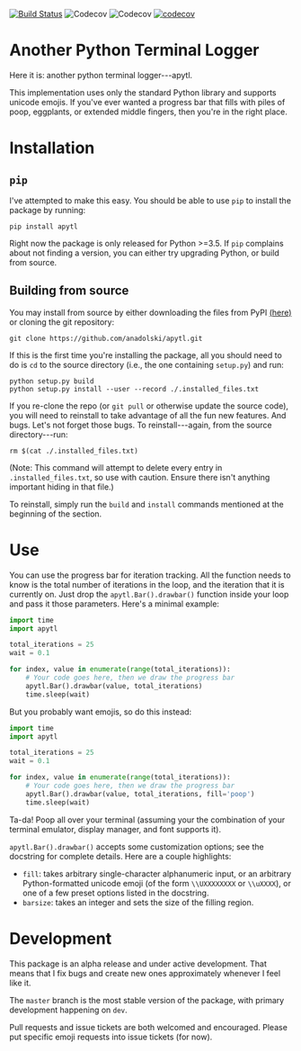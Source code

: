 [![Build 
Status](https://travis-ci.org/anadolski/apytl.svg?branch=master)](https://travis-ci.org/anadolski/apytl)
![Codecov](https://img.shields.io/codecov/c/gh/anadolski/apytl.svg)
![Codecov](https://img.shields.io/codecov/c/gh/anadolski/apytl.svg)
[![codecov](https://codecov.io/gh/anadolski/apytl/branch/master/graph/badge.svg)](https://codecov.io/gh/anadolski/apytl)
# Another Python Terminal Logger

Here it is: another python terminal logger---apytl.

This implementation uses only the standard Python library and supports unicode 
emojis. If you've ever wanted a progress bar that fills with piles of poop, 
eggplants, or extended middle fingers, then you're in the right place.

# Installation
## `pip`
I've attempted to make this easy. You should be able to use `pip` to install the 
package by running:

```console
pip install apytl
```

Right now the package is only released for Python >=3.5. If `pip` complains 
about not finding a version, you can either try upgrading Python, or build from 
source.

## Building from source
You may install from source by either downloading the files from PyPI 
[(here)](https://pypi.org/project/apytl/#files) or cloning the git repository:

```console
git clone https://github.com/anadolski/apytl.git
```

If this is the first time you're installing the package, all you should need to 
do is `cd` to the source directory (i.e., the one containing `setup.py`) and 
run:

```console
python setup.py build
python setup.py install --user --record ./.installed_files.txt
```

If you re-clone the repo (or `git pull` or otherwise update the source code), 
you will need to reinstall to take advantage of all the fun new features. And 
bugs. Let's not forget those bugs. To reinstall---again, from the source 
directory---run:

```console
rm $(cat ./.installed_files.txt)
```

(Note: This command will attempt to delete every entry in 
`.installed_files.txt`, so use with caution. Ensure there isn't anything 
important hiding in that file.)

To reinstall, simply run the `build` and `install` commands mentioned at the 
beginning of the section.

# Use
You can use the progress bar for iteration tracking. All the function needs to 
know is the total number of iterations in the loop, and the iteration that it is 
currently on. Just drop the `apytl.Bar().drawbar()` function inside your loop 
and pass it those parameters. Here's a minimal example:

```python
import time
import apytl

total_iterations = 25
wait = 0.1

for index, value in enumerate(range(total_iterations)):
    # Your code goes here, then we draw the progress bar
    apytl.Bar().drawbar(value, total_iterations)
    time.sleep(wait)
```

But you probably want emojis, so do this instead:

```python
import time
import apytl

total_iterations = 25
wait = 0.1

for index, value in enumerate(range(total_iterations)):
    # Your code goes here, then we draw the progress bar
    apytl.Bar().drawbar(value, total_iterations, fill='poop')
    time.sleep(wait)
```

Ta-da! Poop all over your terminal (assuming your the combination of your 
terminal emulator, display manager, and font supports it).

`apytl.Bar().drawbar()` accepts some customization options; see the docstring 
for complete details. Here are a couple highlights:
 * `fill`: takes arbitrary single-character alphanumeric input, or an arbitrary 
   Python-formatted unicode emoji (of the form `\\UXXXXXXXX` or `\\uXXXX`), or 
   one of a few preset options listed in the docstring.
 * `barsize`: takes an integer and sets the size of the filling region.

# Development
This package is an alpha release and under active development. That means that I 
fix bugs and create new ones approximately whenever I feel like it.

The `master` branch is the most stable version of the package, with primary 
development happening on `dev`.

Pull requests and issue tickets are both welcomed and encouraged. Please put 
specific emoji requests into issue tickets (for now).
